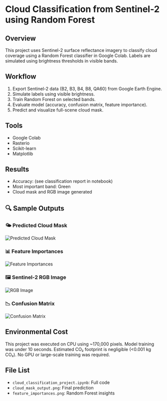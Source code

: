 # Cloud Classification from Sentinel-2 using Random Forest

## Overview
This project uses Sentinel-2 surface reflectance imagery to classify cloud coverage using a Random Forest classifier in Google Colab. Labels are simulated using brightness thresholds in visible bands.

## Workflow
1. Export Sentinel-2 data (B2, B3, B4, B8, QA60) from Google Earth Engine.
2. Simulate labels using visible brightness.
3. Train Random Forest on selected bands.
4. Evaluate model (accuracy, confusion matrix, feature importance).
5. Predict and visualize full-scene cloud mask.

## Tools
- Google Colab
- Rasterio
- Scikit-learn
- Matplotlib

## Results
- Accuracy: (see classification report in notebook)
- Most important band: Green
- Cloud mask and RGB image generated
## 🔍 Sample Outputs

### 🌤️ Predicted Cloud Mask
![Predicted Cloud Mask](cloud_mask_output.png)

### 📊 Feature Importances
![Feature Importances](feature_importances.png)

### 🖼️ Sentinel-2 RGB Image
![RGB Image](rgb_image.png)

### 📉 Confusion Matrix
![Confusion Matrix](confusion_matrix.png)

## Environmental Cost
This project was executed on CPU using ~170,000 pixels. Model training was under 10 seconds. Estimated CO₂ footprint is negligible (<0.001 kg CO₂). No GPU or large-scale training was required.

## File List
- `cloud_classification_project.ipynb`: Full code
- `cloud_mask_output.png`: Final prediction
- `feature_importances.png`: Random Forest insights
